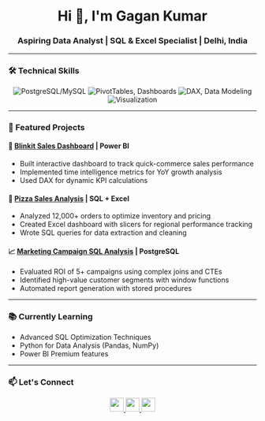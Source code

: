 <h1 align="center">Hi 👋, I'm Gagan Kumar</h1>
<h3 align="center"> Aspiring Data Analyst | SQL & Excel Specialist | Delhi, India</h3>

---

### 🛠️ Technical Skills
<p align="center">
  <img src="https://img.shields.io/badge/SQL-4479A1?style=for-the-badge&logo=postgresql&logoColor=white" title="PostgreSQL/MySQL"/>
  <img src="https://img.shields.io/badge/Excel-217346?style=for-the-badge&logo=microsoft-excel&logoColor=white" title="PivotTables, Dashboards"/>
  <img src="https://img.shields.io/badge/PowerBI-F2C811?style=for-the-badge&logo=powerbi&logoColor=black" title="DAX, Data Modeling"/>
  <img src="https://img.shields.io/badge/Tableau-E97627?style=for-the-badge&logo=tableau&logoColor=white" title="Visualization"/>
</p>

---

### 📌 Featured Projects

#### 🚀 [Blinkit Sales Dashboard](https://github.com/Gagan4141/blinkit-sales-dashboard) | Power BI
- Built interactive dashboard to track quick-commerce sales performance
- Implemented time intelligence metrics for YoY growth analysis
- Used DAX for dynamic KPI calculations

#### 🍕 [Pizza Sales Analysis](https://github.com/Gagan4141/Pizza-sales-analysis) | SQL + Excel
- Analyzed 12,000+ orders to optimize inventory and pricing
- Created Excel dashboard with slicers for regional performance tracking
- Wrote SQL queries for data extraction and cleaning

#### 📈 [Marketing Campaign SQL Analysis](https://github.com/Gagan4141/Marketing-Campaign-SQL-Analysis) | PostgreSQL
- Evaluated ROI of 5+ campaigns using complex joins and CTEs
- Identified high-value customer segments with window functions
- Automated report generation with stored procedures

---

### 📚 Currently Learning
- Advanced SQL Optimization Techniques
- Python for Data Analysis (Pandas, NumPy)
- Power BI Premium features

---

### 📫 Let's Connect
<p align="center">
  <a href="https://www.linkedin.com/in/gagan-kumar-801445191">
    <img src="https://img.shields.io/badge/LinkedIn-0077B5?style=for-the-badge&logo=linkedin&logoColor=white" height="28"/>
  </a>
  <a href="mailto:gag4kumar@gmail.com">
    <img src="https://img.shields.io/badge/Gmail-D14836?style=for-the-badge&logo=gmail&logoColor=white" height="28"/>
  </a>
  <a href="https://github.com/Gagan4141">
    <img src="https://img.shields.io/badge/Portfolio-181717?style=for-the-badge&logo=github&logoColor=white" height="28"/>
  </a>
</p>
